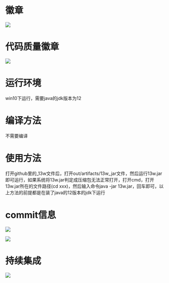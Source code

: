 # 徽章
[![](https://img.shields.io/badge/yo-hey-red.svg)](https://edu.cnblogs.com/campus/fzu/SE_FZU_1917_K)

# 代码质量徽章
[![](https://img.shields.io/badge/code_quality-A-green.svg)](https://app.codacy.com/manual/kbkingbob/fzu/dashboard)

# 运行环境
win10下运行，需要java的jdk版本为12

# 编译方法
不需要编译

# 使用方法
打开github里的_13w文件后，打开out/artifacts/13w_jar文件，然后运行13w.jar即可运行，如果系统将13w.jar判定成压缩包无法正常打开，打开cmd，打开13w.jar所在的文件路径(cd xxx)，然后输入命令java -jar 13w.jar，回车即可，以上方法的前提都是在装了java的12版本的jdk下运行

# commit信息
![](https://img2018.cnblogs.com/blog/1331361/201910/1331361-20191018182202430-746335081.png)

![](https://img2018.cnblogs.com/blog/1331361/201910/1331361-20191018182018130-2116778684.png)

# 持续集成
[![](https://img.shields.io/badge/bulid-passing-green.svg)](https://travis-ci.org/organizations/13water/repositories)
